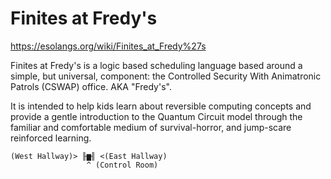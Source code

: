 # Finites at Fredy's

https://esolangs.org/wiki/Finites_at_Fredy%27s

Finites at Fredy's is a logic based scheduling language based around a simple, but universal, component: the Controlled Security With Animatronic Patrols (CSWAP) office. AKA "Fredy's".

It is intended to help kids learn about reversible computing concepts and provide a gentle introduction to the Quantum Circuit model through the familiar and comfortable medium of survival-horror, and jump-scare reinforced learning.

```
(West Hallway)> ╟▆╢ <(East Hallway) 
                 ^ (Control Room)
```
